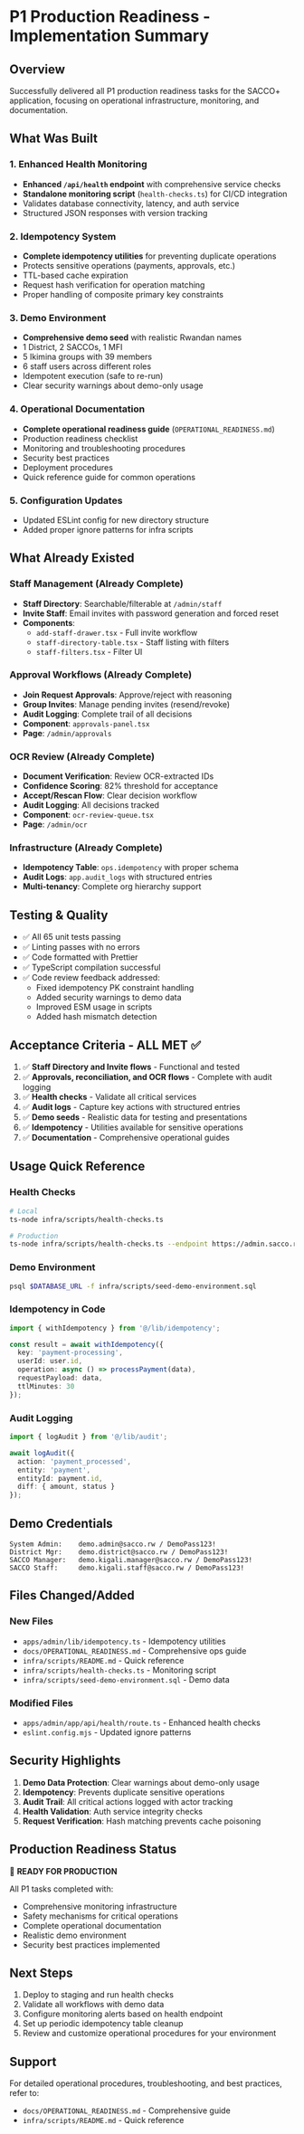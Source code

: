 # P1 Production Readiness - Implementation Summary

## Overview
Successfully delivered all P1 production readiness tasks for the SACCO+ application, focusing on operational infrastructure, monitoring, and documentation.

## What Was Built

### 1. Enhanced Health Monitoring
- **Enhanced `/api/health` endpoint** with comprehensive service checks
- **Standalone monitoring script** (`health-checks.ts`) for CI/CD integration
- Validates database connectivity, latency, and auth service
- Structured JSON responses with version tracking

### 2. Idempotency System
- **Complete idempotency utilities** for preventing duplicate operations
- Protects sensitive operations (payments, approvals, etc.)
- TTL-based cache expiration
- Request hash verification for operation matching
- Proper handling of composite primary key constraints

### 3. Demo Environment
- **Comprehensive demo seed** with realistic Rwandan names
- 1 District, 2 SACCOs, 1 MFI
- 5 Ikimina groups with 39 members
- 6 staff users across different roles
- Idempotent execution (safe to re-run)
- Clear security warnings about demo-only usage

### 4. Operational Documentation
- **Complete operational readiness guide** (`OPERATIONAL_READINESS.md`)
- Production readiness checklist
- Monitoring and troubleshooting procedures
- Security best practices
- Deployment procedures
- Quick reference guide for common operations

### 5. Configuration Updates
- Updated ESLint config for new directory structure
- Added proper ignore patterns for infra scripts

## What Already Existed

### Staff Management (Already Complete)
- **Staff Directory**: Searchable/filterable at `/admin/staff`
- **Invite Staff**: Email invites with password generation and forced reset
- **Components**: 
  - `add-staff-drawer.tsx` - Full invite workflow
  - `staff-directory-table.tsx` - Staff listing with filters
  - `staff-filters.tsx` - Filter UI

### Approval Workflows (Already Complete)
- **Join Request Approvals**: Approve/reject with reasoning
- **Group Invites**: Manage pending invites (resend/revoke)
- **Audit Logging**: Complete trail of all decisions
- **Component**: `approvals-panel.tsx`
- **Page**: `/admin/approvals`

### OCR Review (Already Complete)
- **Document Verification**: Review OCR-extracted IDs
- **Confidence Scoring**: 82% threshold for acceptance
- **Accept/Rescan Flow**: Clear decision workflow
- **Audit Logging**: All decisions tracked
- **Component**: `ocr-review-queue.tsx`
- **Page**: `/admin/ocr`

### Infrastructure (Already Complete)
- **Idempotency Table**: `ops.idempotency` with proper schema
- **Audit Logs**: `app.audit_logs` with structured entries
- **Multi-tenancy**: Complete org hierarchy support

## Testing & Quality

- ✅ All 65 unit tests passing
- ✅ Linting passes with no errors
- ✅ Code formatted with Prettier
- ✅ TypeScript compilation successful
- ✅ Code review feedback addressed:
  - Fixed idempotency PK constraint handling
  - Added security warnings to demo data
  - Improved ESM usage in scripts
  - Added hash mismatch detection

## Acceptance Criteria - ALL MET ✅

1. ✅ **Staff Directory and Invite flows** - Functional and tested
2. ✅ **Approvals, reconciliation, and OCR flows** - Complete with audit logging
3. ✅ **Health checks** - Validate all critical services
4. ✅ **Audit logs** - Capture key actions with structured entries
5. ✅ **Demo seeds** - Realistic data for testing and presentations
6. ✅ **Idempotency** - Utilities available for sensitive operations
7. ✅ **Documentation** - Comprehensive operational guides

## Usage Quick Reference

### Health Checks
```bash
# Local
ts-node infra/scripts/health-checks.ts

# Production
ts-node infra/scripts/health-checks.ts --endpoint https://admin.sacco.rw
```

### Demo Environment
```bash
psql $DATABASE_URL -f infra/scripts/seed-demo-environment.sql
```

### Idempotency in Code
```typescript
import { withIdempotency } from '@/lib/idempotency';

const result = await withIdempotency({
  key: 'payment-processing',
  userId: user.id,
  operation: async () => processPayment(data),
  requestPayload: data,
  ttlMinutes: 30
});
```

### Audit Logging
```typescript
import { logAudit } from '@/lib/audit';

await logAudit({
  action: 'payment_processed',
  entity: 'payment',
  entityId: payment.id,
  diff: { amount, status }
});
```

## Demo Credentials

```
System Admin:    demo.admin@sacco.rw / DemoPass123!
District Mgr:    demo.district@sacco.rw / DemoPass123!
SACCO Manager:   demo.kigali.manager@sacco.rw / DemoPass123!
SACCO Staff:     demo.kigali.staff@sacco.rw / DemoPass123!
```

## Files Changed/Added

### New Files
- `apps/admin/lib/idempotency.ts` - Idempotency utilities
- `docs/OPERATIONAL_READINESS.md` - Comprehensive ops guide
- `infra/scripts/README.md` - Quick reference
- `infra/scripts/health-checks.ts` - Monitoring script
- `infra/scripts/seed-demo-environment.sql` - Demo data

### Modified Files
- `apps/admin/app/api/health/route.ts` - Enhanced health checks
- `eslint.config.mjs` - Updated ignore patterns

## Security Highlights

1. **Demo Data Protection**: Clear warnings about demo-only usage
2. **Idempotency**: Prevents duplicate sensitive operations
3. **Audit Trail**: All critical actions logged with actor tracking
4. **Health Validation**: Auth service integrity checks
5. **Request Verification**: Hash matching prevents cache poisoning

## Production Readiness Status

🎯 **READY FOR PRODUCTION**

All P1 tasks completed with:
- Comprehensive monitoring infrastructure
- Safety mechanisms for critical operations
- Complete operational documentation
- Realistic demo environment
- Security best practices implemented

## Next Steps

1. Deploy to staging and run health checks
2. Validate all workflows with demo data
3. Configure monitoring alerts based on health endpoint
4. Set up periodic idempotency table cleanup
5. Review and customize operational procedures for your environment

## Support

For detailed operational procedures, troubleshooting, and best practices, refer to:
- `docs/OPERATIONAL_READINESS.md` - Comprehensive guide
- `infra/scripts/README.md` - Quick reference
